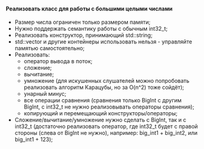 #### Реализовать класс для работы с большими целыми числами
- Размер числа ограничен только размером памяти;
- Нужно поддержать семантику работы с обычным int32_t;
- Реализовать конструктор, принимающий std::string;
- std::vector и другие контейнеры использовать нельзя - управляйте памятью самостоятельно;
- Реализовать:
    - оператор вывода в поток;
    - сложение;
    - вычитание;
    - умножение (для искушенных слушателей можно попробовать реализовать алгоритм Карацубы, но за O(n^2) тоже сойдёт);
    - унарный минус;
    - все операции сравнения (сравнения только BigInt с другим BigInt, с int32_t не нужно реализовывать операторы сравнения);
    - копирующий и перемещающий конструкторы/операторы;
- Сложение/вычитание/умножение нужно сделать c BigInt, так и с int32_t (достаточно реализовать оператор, где int32_t будет с правой стороны (слева от BigInt не нужно), например: big_int1 + big_int2, или big_int1 + 123);
